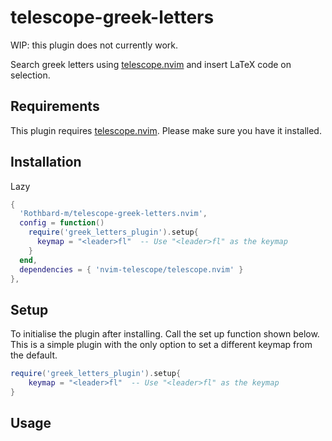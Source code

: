 # telescope-greek-letters

WIP: this plugin does not currently work.

Search greek letters using [telescope.nvim](https://github.com/nvim-telescope) and insert LaTeX code on selection.

## Requirements

This plugin requires [telescope.nvim](https://github.com/nvim-telescope). Please make sure you have it installed.

## Installation

Lazy

```lua
{
  'Rothbard-m/telescope-greek-letters.nvim',
  config = function()
    require('greek_letters_plugin').setup{
      keymap = "<leader>fl"  -- Use "<leader>fl" as the keymap
    }
  end,
  dependencies = { 'nvim-telescope/telescope.nvim' }
},
```

## Setup

To initialise the plugin after installing. Call the set up function shown below. This is a simple plugin with the only option to set a different keymap from the default.

```lua
require('greek_letters_plugin').setup{
    keymap = "<leader>fl"  -- Use "<leader>fl" as the keymap
}
```

## Usage
